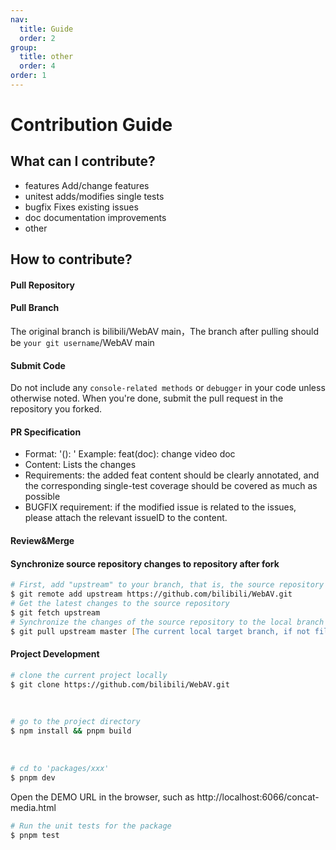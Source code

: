 ```yaml
---
nav:
  title: Guide
  order: 2
group:
  title: other
  order: 4
order: 1
---
```


# Contribution Guide

## What can I contribute?

- features Add/change features
- unitest adds/modifies single tests
- bugfix Fixes existing issues
- doc documentation improvements
- other

## How to contribute?

#### Pull Repository

#### Pull Branch

The original branch is bilibili/WebAV main，The branch after pulling should be `your git username`/WebAV main

#### Submit Code

Do not include any `console-related methods` or `debugger` in your code unless otherwise noted. When you're done, submit the pull request in the repository you forked.

#### PR Specification

- Format: '<type>(<scope>): <subject>' Example: feat(doc): change video doc
- Content: Lists the changes
- Requirements: the added feat content should be clearly annotated, and the corresponding single-test coverage should be covered as much as possible
- BUGFIX requirement: if the modified issue is related to the issues, please attach the relevant issueID to the content.

#### Review&Merge

#### Synchronize source repository changes to repository after fork

```zsh
# First, add "upstream" to your branch, that is, the source repository
$ git remote add upstream https://github.com/bilibili/WebAV.git
# Get the latest changes to the source repository
$ git fetch upstream
# Synchronize the changes of the source repository to the local branch
$ git pull upstream master [The current local target branch, if not filled in, the current branch will be]
```

#### Project Development

```zsh
# clone the current project locally
$ git clone https://github.com/bilibili/WebAV.git
```

<br/>

```zsh
# go to the project directory
$ npm install && pnpm build
```

<br/>

```zsh
# cd to 'packages/xxx'
$ pnpm dev
```

Open the DEMO URL in the browser, such as http://localhost:6066/concat-media.html

```zsh
# Run the unit tests for the package
$ pnpm test
```
